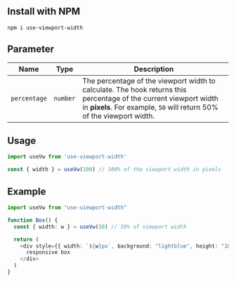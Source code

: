 ## Install with NPM

```
npm i use-viewport-width
```

## Parameter

| Name        | Type     | Description |
|------------|---------|---------|
| `percentage` | `number` | The percentage of the viewport width to calculate. The hook returns this percentage of the current viewport width in **pixels**. For example, `50` will return 50% of the viewport width. |

## Usage

```typescript
import useVw from 'use-viewport-width'

const { width } = useVw(100) // 100% of the viewport width in pixels
```





## Example

```typescript
import useVw from "use-viewport-width"

function Box() {
  const { width: w } = useVw(50) // 50% of viewport width

  return (
    <div style={{ width: `${w}px`, background: "lightblue", height: "100px" }}>
      responsive box
    </div>
  )
}
```
